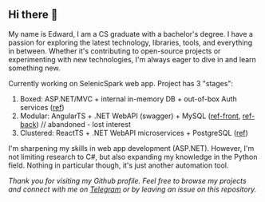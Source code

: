 ## Hi there 👋  


My name is Edward, I am a CS graduate with a bachelor's degree. I have a passion for exploring the latest technology, libraries, tools, and everything in between. Whether it's contributing to open-source projects or experimenting with new technologies, I'm always eager to dive in and learn something new.  


Currently working on SelenicSpark web app. Project has 3 "stages": 
1. Boxed: ASP.NET/MVC + internal in-memory DB + out-of-box Auth services ([ref](https://github.com/HardcoreMagazine/SelenicSparkApp))
2. Modular: AngularTS + .NET WebAPI (swagger) + MySQL ([ref-front](https://github.com/HardcoreMagazine/SelenicSparkApp_v2_Angular), [ref-back](https://github.com/HardcoreMagazine/SelenicSparkApp_v2_WebAPI)) // abandoned - lost interest
3. Clustered: ReactTS + .NET WebAPI microservices + PostgreSQL ([ref](https://github.com/HardcoreMagazine/SelenicSparkApp3))


I'm sharpening my skills in web app development (ASP.NET). However, I'm not limiting research to C#, but also expanding my knowledge in the Python field. Nothing in particular though, it's just another automation tool. 


*Thank you for visiting my Github profile. Feel free to browse my projects and connect with me on [Telegram](https://t.me/hardcoremagazine) or by leaving an issue on this repository.*  
